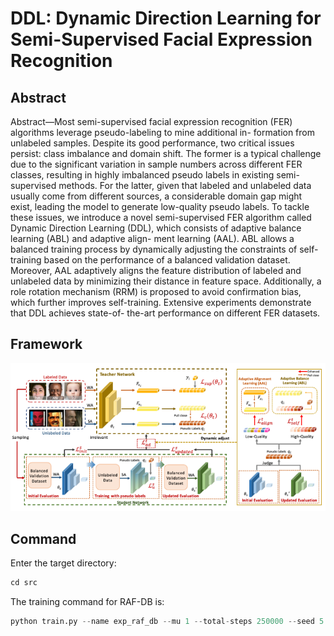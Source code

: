 # DDL: Dynamic Direction Learning for Semi-Supervised Facial Expression Recognition
## Abstract
Abstract—Most semi-supervised facial expression recognition (FER) algorithms leverage pseudo-labeling to mine additional in- formation from unlabeled samples. Despite its good performance, two critical issues persist: class imbalance and domain shift. The former is a typical challenge due to the significant variation in sample numbers across different FER classes, resulting in highly imbalanced pseudo labels in existing semi-supervised methods. For the latter, given that labeled and unlabeled data usually come from different sources, a considerable domain gap might exist, leading the model to generate low-quality pseudo labels. To tackle these issues, we introduce a novel semi-supervised FER algorithm called Dynamic Direction Learning (DDL), which consists of adaptive balance learning (ABL) and adaptive align- ment learning (AAL). ABL allows a balanced training process by dynamically adjusting the constraints of self-training based on the performance of a balanced validation dataset. Moreover, AAL adaptively aligns the feature distribution of labeled and unlabeled data by minimizing their distance in feature space. Additionally, a role rotation mechanism (RRM) is proposed to avoid confirmation bias, which further improves self-training. Extensive experiments demonstrate that DDL achieves state-of- the-art performance on different FER datasets.
## Framework
![img](DDL_network.png)
## Command
Enter the target directory:
```python
cd src
```
The training command for RAF-DB is:
```python
python train.py --name exp_raf_db --mu 1 --total-steps 250000 --seed 5 --num-classes 7 --finetune-lr 1e-4 --batch-size 32 --seed 5  --finetune-epochs 600  --teacher_lr 0.0018 --student_lr 0.0018 --amp --resize 224 --world-size 2 --workers 4 --randaug 2 16 --warmup-steps 1500 --uda-steps 1500 --nesterov --ema 0.995 --lambda-u 0.5 --label-smoothing 0.15 --w_mmd2 0.5 --lambda-mmd 0.2 --pretrain_model pretrain_model/resnet18_msceleb.pth --log log 
```
